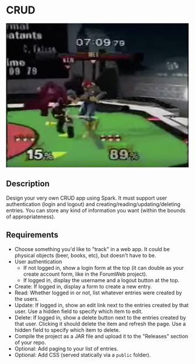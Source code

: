 # CRUD

[![screenshot](screenshot.png)](https://www.youtube.com/watch?v=6tgWH-qXpv8&list=PLoUHkRwnRH-KTCH3tJ9WvsWWPEgUu-y6d)

## Description

Design your very own CRUD app using Spark. It must support user authentication (login and logout) and creating/reading/updating/deleting entries. You can store any kind of information you want (within the bounds of appropriateness).

## Requirements

* Choose something you'd like to "track" in a web app. It could be physical objects (beer, books, etc), but doesn't have to be.
* User authentication
  * If not logged in, show a login form at the top (it can double as your create account form, like in the ForumWeb project).
  * If logged in, display the username and a logout button at the top.
* Create: If logged in, display a form to create a new entry.
* Read: Whether logged in or not, list whatever entries were created by the users.
* Update: If logged in, show an edit link next to the entries created by that user. Use a hidden field to specify which item to edit.
* Delete: If logged in, show a delete button next to the entries created by that user. Clicking it should delete the item and refresh the page. Use a hidden field to specify which item to delete.
* Compile the project as a JAR file and upload it to the "Releases" section of your repo.
* Optional: Add paging to your list of entries.
* Optional: Add CSS (served statically via a `public` folder).
